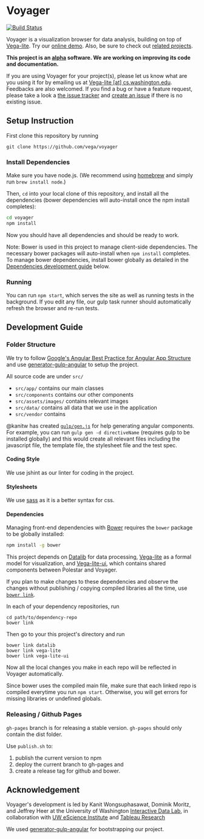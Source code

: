 # Voyager

[![Build Status](https://travis-ci.org/vega/voyager.svg)](https://travis-ci.org/vega/voyager)

Voyager is a visualization browser for data analysis, building on top of [Vega-lite](https://github.com/vega/vega-lite).
Try our [online demo](http://vega.github.io/voyager/). Also, be sure to check out [related projects](https://vega.github.io/).

**This project is an [alpha](http://en.wikipedia.org/wiki/Software_release_life_cycle#Alpha) software.
We are working on improving its code and documentation.**

If you are using Voyager for your project(s), please let us know what are you using it for by emailing us at [Vega-lite \[at\] cs.washington.edu](mailto:vega-lite@cs.washington.edu).  Feedbacks are also welcomed.
If you find a bug or have a feature request, please take a look a [the issue tracker](https://github.com/vega/voyager/issues/) and [create an issue](https://github.com/vega/voyager/issues/new) if there is no existing issue.

## Setup Instruction

First clone this repository by running

```
git clone https://github.com/vega/voyager
```

### Install Dependencies

Make sure you have node.js. (We recommend using [homebrew](http://brew.sh) and simply run `brew install node`.)

Then, `cd` into your local clone of this repository, and install all the dependencies (bower dependencies will auto-install once the npm install completes):

```sh
cd voyager
npm install
```

Now you should have all dependencies and should be ready to work.

Note: Bower is used in this project to manage client-side dependencies. The necessary bower packages will auto-install when `npm install` completes. To manage bower dependencies, install bower globally as detailed in the [Dependencies development guide](#dependencies) below.

### Running

You can run `npm start`, which serves the site as well as running tests in the background.
If you edit any file, our gulp task runner should automatically refresh the browser and re-run tests.

## Development Guide

### Folder Structure

We try to follow [Google's Angular Best Practice for Angular App Structure](https://docs.google.com/document/d/1XXMvReO8-Awi1EZXAXS4PzDzdNvV6pGcuaF4Q9821Es/pub) and use [generator-gulp-angular](https://github.com/Swiip/generator-gulp-angular) to setup the project.

All source code are under `src/`

- `src/app/` contains our main classes
- `src/components` contains our other components
- `src/assets/images/` contains relevant images
- `src/data/` contains all data that we use in the application
- `src/vendor` contains

@kanitw has created [`gulp/gen.js`](gulp/gen.js) for help generating angular components.
For example, you can run `gulp gen -d directiveName` (requires gulp to be installed globally) and this would create all relevant files including the javascript file, the template file, the stylesheet file and the test spec.

#### Coding Style

We use jshint as our linter for coding in the project.

#### Stylesheets

We use [sass](http://sass-lang.com) as it is a better syntax for css.

#### Dependencies

Managing front-end dependencies with [Bower](http://bower.io) requires the `bower` package to be globally installed:
```sh
npm install -g bower
```

This project depends on [Datalib](https://github.com/vega/datalib) for data processing, [Vega-lite](https://github.com/vega/vega-lite) as a formal model for visualization, and [Vega-lite-ui](https://github.com/vega/vega-lite-ui), which contains shared components between Polestar and Voyager.

If you plan to make changes to these dependencies and observe the changes without publishing / copying compiled libraries all the time, use [`bower link`](https://oncletom.io/2013/live-development-bower-component/).

In each of your dependency repositories, run

```
cd path/to/dependency-repo
bower link
```

Then go to your this project's directory and run

```
bower link datalib
bower link vega-lite
bower link vega-lite-ui
```

Now all the local changes you make in each repo will be reflected in Voyager automatically.

Since bower uses the compiled main file, make sure that each linked repo is compiled everytime you run `npm start`.
Otherwise, you will get errors for missing libraries or undefined globals.

### Releasing / Github Pages

`gh-pages` branch is for releasing a stable version.
`gh-pages` should only contain the dist folder.

Use `publish.sh` to:

1. publish the current version to npm
2. deploy the current branch to gh-pages and
3. create a release tag for github and bower.

## Acknowledgement

Voyager's development is led by Kanit Wongsuphasawat, Dominik Moritz, and Jeffrey Heer at the University of Washington [Interactive Data Lab](http://idl.cs.washington.edu), in collaboration with [UW eScience Institute](http://escience.washington.edu/) and [Tableau Research](http://research.tableau.com)

We used [generator-gulp-angular](https://github.com/Swiip/generator-gulp-angular) for bootstrapping our project.

